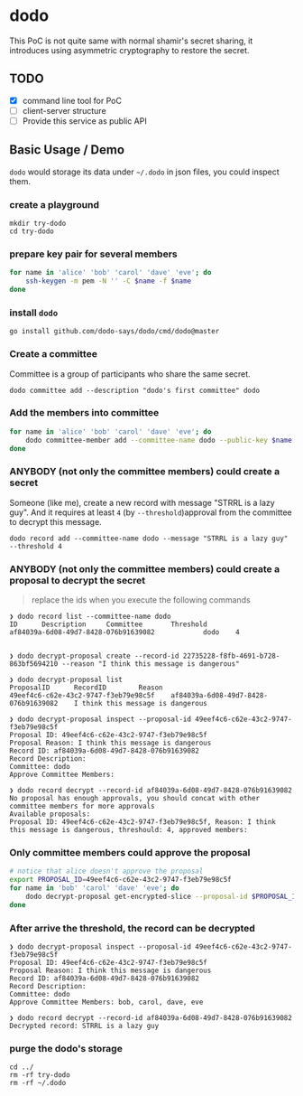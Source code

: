 # dodo

This PoC is not quite same with normal shamir's secret sharing, it introduces using asymmetric cryptography to restore
the secret.

## TODO

- [x] command line tool for PoC
- [ ] client-server structure
- [ ] Provide this service as public API

## Basic Usage / Demo

`dodo` would storage its data under `~/.dodo` in json files, you could inspect them.

### create a playground

```text
mkdir try-dodo
cd try-dodo
```

### prepare key pair for several members

```bash
for name in 'alice' 'bob' 'carol' 'dave' 'eve'; do
    ssh-keygen -m pem -N '' -C $name -f $name
done
```

### install `dodo`

```text
go install github.com/dodo-says/dodo/cmd/dodo@master
```

### Create a committee

Committee is a group of participants who share the same secret.

```text
dodo committee add --description "dodo's first committee" dodo
```

### Add the members into committee

```bash
for name in 'alice' 'bob' 'carol' 'dave' 'eve'; do
    dodo committee-member add --committee-name dodo --public-key $name.pub $name
done
```

### ANYBODY (not only the committee members) could create a secret

Someone (like me), create a new record with message "STRRL is a lazy guy". And it requires at least `4` (by `--threshold`)approval from the committee to decrypt this message.

```text
dodo record add --committee-name dodo --message "STRRL is a lazy guy" --threshold 4
```

### ANYBODY (not only the committee members) could create a proposal to decrypt the secret

> replace the ids when you execute the following commands

```text
❯ dodo record list --committee-name dodo 
ID      Description     Committee       Threshold
af84039a-6d08-49d7-8428-076b91639082            dodo    4


❯ dodo decrypt-proposal create --record-id 22735228-f8fb-4691-b728-863bf5694210 --reason "I think this message is dangerous" 

❯ dodo decrypt-proposal list                                                                                                
ProposalID      RecordID        Reason
49eef4c6-c62e-43c2-9747-f3eb79e98c5f    af84039a-6d08-49d7-8428-076b91639082    I think this message is dangerous

❯ dodo decrypt-proposal inspect --proposal-id 49eef4c6-c62e-43c2-9747-f3eb79e98c5f 
Proposal ID: 49eef4c6-c62e-43c2-9747-f3eb79e98c5f
Proposal Reason: I think this message is dangerous
Record ID: af84039a-6d08-49d7-8428-076b91639082
Record Description: 
Committee: dodo
Approve Committee Members: 

❯ dodo record decrypt --record-id af84039a-6d08-49d7-8428-076b91639082 
No proposal has enough approvals, you should concat with other committee members for more approvals
Available proposals:
Proposal ID: 49eef4c6-c62e-43c2-9747-f3eb79e98c5f, Reason: I think this message is dangerous, threshould: 4, approved members: 
```

### Only committee members could approve the proposal

```bash
# notice that alice doesn't approve the proposal
export PROPOSAL_ID=49eef4c6-c62e-43c2-9747-f3eb79e98c5f
for name in 'bob' 'carol' 'dave' 'eve'; do
    dodo decrypt-proposal get-encrypted-slice --proposal-id $PROPOSAL_ID --member-name $name | age -d -i ./$name | dodo decrypt-proposal approve --proposal-id $PROPOSAL_ID
done
```

### After arrive the threshold, the record can be decrypted

```text
❯ dodo decrypt-proposal inspect --proposal-id 49eef4c6-c62e-43c2-9747-f3eb79e98c5f 
Proposal ID: 49eef4c6-c62e-43c2-9747-f3eb79e98c5f
Proposal Reason: I think this message is dangerous
Record ID: af84039a-6d08-49d7-8428-076b91639082
Record Description: 
Committee: dodo
Approve Committee Members: bob, carol, dave, eve

❯ dodo record decrypt --record-id af84039a-6d08-49d7-8428-076b91639082 
Decrypted record: STRRL is a lazy guy
```

### purge the dodo's storage

```text
cd ../
rm -rf try-dodo
rm -rf ~/.dodo
```

